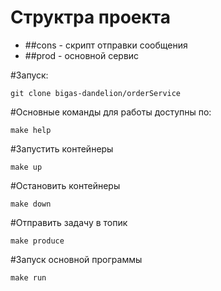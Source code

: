 # Структра проекта
- ##cons - скрипт отправки сообщения
- ##prod - основной сервис

#Запуск:
```
git clone bigas-dandelion/orderService
```
#Основные команды для работы доступны по:
```
make help
```
#Запустить контейнеры
```
make up
```

#Остановить контейнеры
```
make down
```

#Отправить задачу в топик
```
make produce
```

#Запуск основной программы
```
make run
```
